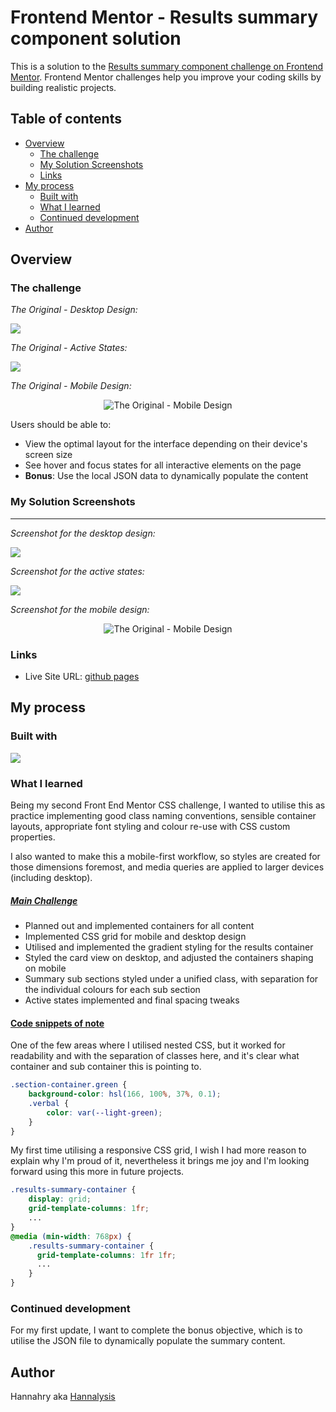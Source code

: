 # Frontend Mentor - Results summary component solution

This is a solution to the [Results summary component challenge on Frontend Mentor](https://www.frontendmentor.io/challenges/results-summary-component-CE_K6s0maV). Frontend Mentor challenges help you improve your coding skills by building realistic projects. 

## Table of contents

- [Overview](#overview)
  - [The challenge](#the-challenge)
  - [My Solution Screenshots](#my-solution-screenshots)
  - [Links](#links)
- [My process](#my-process)
  - [Built with](#built-with)
  - [What I learned](#what-i-learned)
  - [Continued development](#continued-development)
- [Author](#author)

## Overview

### The challenge

<i>The Original - Desktop Design:</i>
  
![](./design/desktop-design.jpg)

<i>The Original - Active States:</i>
  
![](./design/active-states.jpg)

<i>The Original - Mobile Design:</i>

<p align="center">
  <img src="./design/mobile-design.jpg" alt="The Original - Mobile Design">
</p>

Users should be able to:

- View the optimal layout for the interface depending on their device's screen size
- See hover and focus states for all interactive elements on the page
- **Bonus**: Use the local JSON data to dynamically populate the content

### My Solution Screenshots

------------

<i>Screenshot for the desktop design:</i>  
  
![](./readme-images/My_Solution_for_desktop_design.JPG)

<i>Screenshot for the active states:</i>  
  
![](./readme-images/My_Solution_for_active_states.JPG)

<i>Screenshot for the mobile design:</i>  
  
<p align="center">
  <img src="./readme-images/My_Solution_for_mobile_design.JPG" alt="The Original - Mobile Design">
</p>

### Links

- Live Site URL: [github pages](https://hannalysis.github.io/front-end-mentor-results-summary-component/)

## My process

### Built with

<p>
  <a href="https://skillicons.dev">
    <img src="https://skillicons.dev/icons?i=html,css,vscode&perline=5" />
  </a>
</p>

### What I learned

Being my second Front End Mentor CSS challenge, I wanted to utilise this as practice implementing good class naming conventions, sensible container layouts, appropriate font styling and colour re-use with CSS custom properties. 

I also wanted to make this a mobile-first workflow, so styles are created for those dimensions foremost, and media queries are applied to larger devices (including desktop).

<h5><u>Main Challenge</u></h5>

- Planned out and implemented containers for all content
- Implemented CSS grid for mobile and desktop design
- Utilised and implemented the gradient styling for the results container
- Styled the card view on desktop, and adjusted the containers shaping on mobile
- Summary sub sections styled under a unified class, with separation for the individual colours for each sub section
- Active states implemented and final spacing tweaks

<h4><u>Code snippets of note</u></h4>

One of the few areas where I utilised nested CSS, but it worked for readability and with the separation of classes here, and it's clear what container and sub container this is pointing to.

```css
.section-container.green {
    background-color: hsl(166, 100%, 37%, 0.1);
    .verbal {
        color: var(--light-green);
    }
}
```
My first time utilising a responsive CSS grid, I wish I had more reason to explain why I'm proud of it, nevertheless it brings me joy and I'm looking forward using this more in future projects.

```css
.results-summary-container {
    display: grid;
    grid-template-columns: 1fr;
    ...
}
@media (min-width: 768px) {
    .results-summary-container {
      grid-template-columns: 1fr 1fr;
      ...
    }
}
```

### Continued development

For my first update, I want to complete the bonus objective, which is to utilise the JSON file to dynamically populate the summary content.


## Author

Hannahry aka [Hannalysis](https://github.com/Hannalysis)

